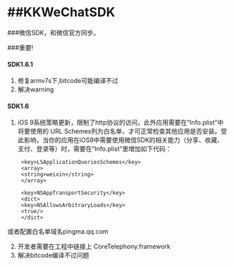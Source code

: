 ##KKWeChatSDK
============
###微信SDK，和微信官方同步。

###重要!
#### SDK1.6.1
1. 修复armv7s下,bitcode可能编译不过
2. 解决warning


#### SDK1.6
1. iOS 9系统策略更新，限制了http协议的访问，此外应用需要在“Info.plist”中将要使用的
  URL Schemes列为白名单，才可正常检查其他应用是否安装。受此影响，当你的应用在iOS9中需要使用微信SDK的相关能力（分享、收藏、支付、登录等）时，需要在“Info.plist”里增加如下代码：

        
        <key>LSApplicationQueriesSchemes</key>
        <array>
        <string>weixin</string>
        </array>

        <key>NSAppTransportSecurity</key>
        <dict>
        <key>NSAllowsArbitraryLoads</key>
        <true/>
        </dict>
        

  或者配置白名单域名pingma.qq.com


2. 开发者需要在工程中链接上 CoreTelephony.framework
3. 解决bitcode编译不过问题
